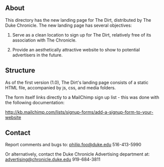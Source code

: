 About
-----------------------------------
This directory has the new landing page for The Dirt, distributed by The
Duke Chronicle. The new landing page has several objectives:

1. Serve as a clean location to sign up for The Dirt, relatively free of its association with The Chronicle.

2. Provide an aesthetically attractive website to show to potential advertisers in the future.


Structure
-----------------------------------
As of the first version (1.0), The Dirt's landing page consists of a static HTML file, accompanied by js, css, and media folders.

The form itself links directly to a MailChimp sign up list - this was done with the following documentation:

http://kb.mailchimp.com/lists/signup-forms/add-a-signup-form-to-your-website


Contact
-----------------------------------
Report comments and bugs to:
	philip.foo@duke.edu
	516-413-5990

Or alternatively, contact the Duke Chronicle Advertising department at:
	advertising@chronicle.duke.edu
	919-684-3811